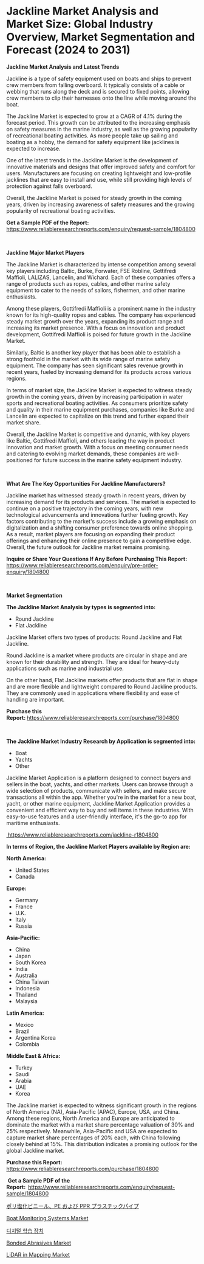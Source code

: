 <p><h1>Jackline Market Analysis and Market Size: Global Industry Overview, Market Segmentation and Forecast (2024 to 2031)</h1></p><p><strong>Jackline Market Analysis and Latest Trends</strong></p>
<p><p>Jackline is a type of safety equipment used on boats and ships to prevent crew members from falling overboard. It typically consists of a cable or webbing that runs along the deck and is secured to fixed points, allowing crew members to clip their harnesses onto the line while moving around the boat.</p><p>The Jackline Market is expected to grow at a CAGR of 4.1% during the forecast period. This growth can be attributed to the increasing emphasis on safety measures in the marine industry, as well as the growing popularity of recreational boating activities. As more people take up sailing and boating as a hobby, the demand for safety equipment like jacklines is expected to increase.</p><p>One of the latest trends in the Jackline Market is the development of innovative materials and designs that offer improved safety and comfort for users. Manufacturers are focusing on creating lightweight and low-profile jacklines that are easy to install and use, while still providing high levels of protection against falls overboard.</p><p>Overall, the Jackline Market is poised for steady growth in the coming years, driven by increasing awareness of safety measures and the growing popularity of recreational boating activities.</p></p>
<p><strong>Get a Sample PDF of the Report:&nbsp;</strong> <a href="https://www.reliableresearchreports.com/enquiry/request-sample/1804800">https://www.reliableresearchreports.com/enquiry/request-sample/1804800</a></p>
<p>&nbsp;</p>
<p><strong>Jackline Major Market Players</strong></p>
<p><p>The Jackline Market is characterized by intense competition among several key players including Baltic, Burke, Forwater, FSE Robline, Gottifredi Maffioli, LALIZAS, Lancelin, and Wichard. Each of these companies offers a range of products such as ropes, cables, and other marine safety equipment to cater to the needs of sailors, fishermen, and other marine enthusiasts.</p><p>Among these players, Gottifredi Maffioli is a prominent name in the industry known for its high-quality ropes and cables. The company has experienced steady market growth over the years, expanding its product range and increasing its market presence. With a focus on innovation and product development, Gottifredi Maffioli is poised for future growth in the Jackline Market.</p><p>Similarly, Baltic is another key player that has been able to establish a strong foothold in the market with its wide range of marine safety equipment. The company has seen significant sales revenue growth in recent years, fueled by increasing demand for its products across various regions.</p><p>In terms of market size, the Jackline Market is expected to witness steady growth in the coming years, driven by increasing participation in water sports and recreational boating activities. As consumers prioritize safety and quality in their marine equipment purchases, companies like Burke and Lancelin are expected to capitalize on this trend and further expand their market share.</p><p>Overall, the Jackline Market is competitive and dynamic, with key players like Baltic, Gottifredi Maffioli, and others leading the way in product innovation and market growth. With a focus on meeting consumer needs and catering to evolving market demands, these companies are well-positioned for future success in the marine safety equipment industry.</p></p>
<p>&nbsp;</p>
<p><strong>What Are The Key Opportunities For Jackline Manufacturers?</strong></p>
<p><p>Jackline market has witnessed steady growth in recent years, driven by increasing demand for its products and services. The market is expected to continue on a positive trajectory in the coming years, with new technological advancements and innovations further fueling growth. Key factors contributing to the market's success include a growing emphasis on digitalization and a shifting consumer preference towards online shopping. As a result, market players are focusing on expanding their product offerings and enhancing their online presence to gain a competitive edge. Overall, the future outlook for Jackline market remains promising.</p></p>
<p><strong>Inquire or Share Your Questions If Any Before Purchasing This Report:</strong> <a href="https://www.reliableresearchreports.com/enquiry/pre-order-enquiry/1804800">https://www.reliableresearchreports.com/enquiry/pre-order-enquiry/1804800</a></p>
<p>&nbsp;</p>
<p><strong>Market Segmentation</strong></p>
<p><strong>The Jackline Market Analysis by types is segmented into:</strong></p>
<p><ul><li>Round Jackline</li><li>Flat Jackline</li></ul></p>
<p><p>Jackline Market offers two types of products: Round Jackline and Flat Jackline. </p><p>Round Jackline is a market where products are circular in shape and are known for their durability and strength. They are ideal for heavy-duty applications such as marine and industrial use.</p><p>On the other hand, Flat Jackline markets offer products that are flat in shape and are more flexible and lightweight compared to Round Jackline products. They are commonly used in applications where flexibility and ease of handling are important.</p></p>
<p><strong>Purchase this Report:&nbsp;</strong><a href="https://www.reliableresearchreports.com/purchase/1804800">https://www.reliableresearchreports.com/purchase/1804800</a></p>
<p>&nbsp;</p>
<p><strong>The Jackline Market Industry Research by Application is segmented into:</strong></p>
<p><ul><li>Boat</li><li>Yachts</li><li>Other</li></ul></p>
<p><p>Jackline Market Application is a platform designed to connect buyers and sellers in the boat, yachts, and other markets. Users can browse through a wide selection of products, communicate with sellers, and make secure transactions all within the app. Whether you're in the market for a new boat, yacht, or other marine equipment, Jackline Market Application provides a convenient and efficient way to buy and sell items in these industries. With easy-to-use features and a user-friendly interface, it's the go-to app for maritime enthusiasts.</p></p>
<p><a href="https://www.reliableresearchreports.com/jackline-r1804800">&nbsp;https://www.reliableresearchreports.com/jackline-r1804800</a></p>
<p><strong>In terms of Region, the Jackline Market Players available by Region are:</strong></p>
<p>
    <p> <strong> North America: </strong>
        <ul>
            <li>United States</li>
            <li>Canada</li>
        </ul>
        </p> 
    <p> <strong> Europe: </strong>
        <ul>
            <li>Germany</li>
            <li>France</li>
            <li>U.K.</li>
            <li>Italy</li>
            <li>Russia</li>
        </ul>
        </p> 
    <p> <strong> Asia-Pacific: </strong>
        <ul>
            <li>China</li>
            <li>Japan</li>
            <li>South Korea</li>
            <li>India</li>
            <li>Australia</li>
            <li>China Taiwan</li>
            <li>Indonesia</li>
            <li>Thailand</li>
            <li>Malaysia</li>
        </ul>
        </p> 
    <p> <strong> Latin America: </strong>
        <ul>
            <li>Mexico</li>
            <li>Brazil</li>
            <li>Argentina Korea</li>
            <li>Colombia</li>
        </ul>
        </p> 
    <p> <strong> Middle East & Africa: </strong>
        <ul>
            <li>Turkey</li>
            <li>Saudi</li>
            <li>Arabia</li>
            <li>UAE</li>
            <li>Korea</li>
        </ul>
    </p>
    </p>
<p><p>The Jackline market is expected to witness significant growth in the regions of North America (NA), Asia-Pacific (APAC), Europe, USA, and China. Among these regions, North America and Europe are anticipated to dominate the market with a market share percentage valuation of 30% and 25% respectively. Meanwhile, Asia-Pacific and USA are expected to capture market share percentages of 20% each, with China following closely behind at 15%. This distribution indicates a promising outlook for the global Jackline market.</p></p>
<p><strong>Purchase this Report: </strong><a href="https://www.reliableresearchreports.com/purchase/1804800">https://www.reliableresearchreports.com/purchase/1804800</a></p>
<p>&nbsp;<strong>Get a Sample PDF of the Report:&nbsp;&nbsp;</strong><a href="https://www.reliableresearchreports.com/enquiry/request-sample/1804800">https://www.reliableresearchreports.com/enquiry/request-sample/1804800</a></p>
<p><strong></strong></p>
<p><p><a href="https://github.com/ddwcuskozol07187/Market-Research-Report-List-1/blob/main/881635229634.md">ポリ塩化ビニール、PE および PPR プラスチックパイプ</a></p><p><a href="https://github.com/indrystar/Market-Research-Report-List-2/blob/main/boat-monitoring-systems-market.md">Boat Monitoring Systems Market</a></p><p><a href="https://github.com/PercyHagernes9778/Market-Research-Report-List-1/blob/main/434608327144.md">디지털 학습 장치</a></p><p><a href="https://issuu.com/reportprime-2/docs/bonded-abrasives-market-size-2030.pptx">Bonded Abrasives Market</a></p><p><a href="https://issuu.com/reportprime-2/docs/lidar-in-mapping-market-size-2030.pptx">LiDAR in Mapping Market</a></p></p>